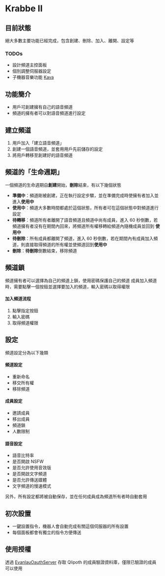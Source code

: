 # Krabbe II

## 目前狀態

絕大多數主要功能已經完成，包含創建、刪除、加入、離開、設定等

### TODOs

- 設計頻道主控面板
- 個別調整伺服器設定
- 子機器音樂功能 [Kava](https://github.com/ZeltFrei/Kava)

## 功能簡介

- 用戶可創建擁有自己的語音頻道
- 頻道的擁有者可以對語音頻道進行設定

## 建立頻道

1. 用戶加入「建立語音頻道」
2. 創建一個語音頻道，並套用用戶先前儲存的設定
3. 將用戶轉移至創建好的語音頻道

## 頻道的「生命週期」

一個頻道的生命週期自**創建**開始，**刪除**結束，有以下幾個狀態

- **準備中**：頻道剛被創建，正在執行設定步驟，並在準備完成時使擁有者加入並進入**使用中**
- **使用中**：頻道大多數時間都處於這個狀態，所有者可在這個狀態中對頻道進行設定
- **待轉移**：頻道所有者離開了語音頻道且頻道中尚有成員，進入 60 秒倒數，若頻道擁有者沒有在期間內回來，將頻道所有權移轉給頻道內隨機成員並回到
  **使用中**
- **待刪除**：所有成員都離開了頻道，進入 60 秒倒數，若在期間內有成員加入頻道，則直接取得頻道的所有權並使頻道回到**使用中**
- **刪除**：**待刪除**倒數結束，移除頻道

## 頻道鎖

頻道擁有者可以選擇為自己的頻道上鎖，使用密碼保護自己的頻道
成員加入頻道時，需要點擊一個按鈕並選擇要加入的頻道，輸入密碼以取得權限

#### 加入頻道流程

1. 點擊指定按鈕
2. 輸入密碼
3. 取得頻道權限

## 設定

頻道設定分為以下幾類

#### 頻道設定

- 重新命名
- 移交所有權
- 移除頻道

#### 成員設定

- 邀請成員
- 移出成員
- 頻道鎖
- 人數限制

#### 語音設定

- 語音比特率
- 是否開啟 NSFW
- 是否允許使用音效版
- 是否開啟文字頻道
- 是否允許傳送媒體
- 文字頻道的慢速模式

另外，所有設定都將被自動保存，並在任何成員成為頻道所有者時自動套用

## 初次設置

- 一鍵設置指令，機器人會自動完成有關這個伺服器的所有設置
- 每個面板都會有獨立的指令方便傳送

## 使用授權

透過 [EvanlauOauthServer](https://github.com/ZeltFrei/EvanlauOauthServer) 存取 Qlipoth 的成員驗證資料庫，僅限已驗證的成員可以使用